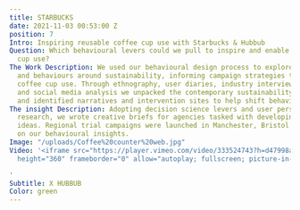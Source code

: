 ```yaml
---
title: STARBUCKS
date: 2021-11-03 00:53:00 Z
position: 7
Intro: Inspiring reusable coffee cup use with Starbucks & Hubbub
Question: Which behavioural levers could we pull to inspire and enable reusable coffee
  cup use?
The Work Description: We used our behavioural design process to explore consumer attitudes
  and behaviours around sustainability, informing campaign strategies to promote reusable
  coffee cup use. Through ethnography, user diaries, industry interviews, cultural
  and social media analysis we unpacked the contemporary sustainability movement,
  and identified narratives and intervention sites to help shift behaviours.
The insight Description: Adopting decision science levers and user personas from our
  research, we wrote creative briefs for agencies tasked with developing campaign
  ideas. Regional trial campaigns were launched in Manchester, Bristol and Leeds based
  on our behavioural insights.
Image: "/uploads/Coffee%20counter%20web.jpg"
Video: '<iframe src="https://player.vimeo.com/video/333524743?h=d47998ace0" width="100%"
  height="360" frameborder="0" allow="autoplay; fullscreen; picture-in-picture" allowfullscreen></iframe>

'
Subtitle: X HUBBUB
Color: green
---
```


